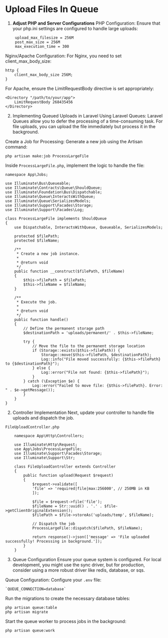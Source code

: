 # Upload Files In Queue

1. **Adjust PHP and Server Configurations**
   PHP Configuration:
   Ensure that your php.ini settings are configured to handle large uploads:

        upload_max_filesize = 256M
        post_max_size = 256M
        max_execution_time = 300

Nginx/Apache Configuration:
For Nginx, you need to set client_max_body_size:

    http {
        client_max_body_size 256M;
    }

For Apache, ensure the LimitRequestBody directive is set appropriately:

    <Directory "/path/to/your/app">
        LimitRequestBody 268435456
    </Directory>

2. Implementing Queued Uploads in Laravel
   Using Laravel Queues:
   Laravel Queues allow you to defer the processing of a time-consuming task. For file uploads, you can upload the file immediately but process it in the background.

Create a Job for Processing:
Generate a new job using the Artisan command:

    php artisan make:job ProcessLargeFile

Inside `ProcessLargeFile.php`, implement the logic to handle the file:

    namespace App\Jobs;
    
    use Illuminate\Bus\Queueable;
    use Illuminate\Contracts\Queue\ShouldQueue;
    use Illuminate\Foundation\Bus\Dispatchable;
    use Illuminate\Queue\InteractsWithQueue;
    use Illuminate\Queue\SerializesModels;
    use Illuminate\Support\Facades\Storage;
    use Illuminate\Support\Facades\Log;

    class ProcessLargeFile implements ShouldQueue
    {
        use Dispatchable, InteractsWithQueue, Queueable, SerializesModels;
    
        protected $filePath;
        protected $fileName;
    
        /**
         * Create a new job instance.
         *
         * @return void
         */
        public function __construct($filePath, $fileName)
        {
            $this->filePath = $filePath;
            $this->fileName = $fileName;
        }
    
        /**
         * Execute the job.
         *
         * @return void
         */
        public function handle()
        {
            // Define the permanent storage path
            $destinationPath = 'uploads/permanent/' . $this->fileName;
    
            try {
                // Move the file to the permanent storage location
                if (Storage::exists($this->filePath)) {
                    Storage::move($this->filePath, $destinationPath);
                    Log::info("File moved successfully: {$this->filePath} to {$destinationPath}");
                } else {
                    Log::error("File not found: {$this->filePath}");
                }
            } catch (\Exception $e) {
                Log::error("Failed to move file: {$this->filePath}. Error: " . $e->getMessage());
            }
        }
    }

2. Controller Implementation
   Next, update your controller to handle file uploads and dispatch the job.

`FileUploadController.php`

        namespace App\Http\Controllers;
        
        use Illuminate\Http\Request;
        use App\Jobs\ProcessLargeFile;
        use Illuminate\Support\Facades\Storage;
        use Illuminate\Support\Str;
        
        class FileUploadController extends Controller
        {
            public function upload(Request $request)
            {
                $request->validate([
                'file' => 'required|file|max:256000', // 250MB in KB
                ]);
        
                $file = $request->file('file');
                $fileName = Str::uuid() . '.' . $file->getClientOriginalExtension();
                $filePath = $file->storeAs('uploads/temp', $fileName);
        
                // Dispatch the job
                ProcessLargeFile::dispatch($filePath, $fileName);
        
                return response()->json(['message' => 'File uploaded successfully! Processing in background.']);
            }
        }


3. Queue Configuration
   Ensure your queue system is configured. For local development, you might use the sync driver, but for production, consider using a more robust driver like redis, database, or sqs.

Queue Configuration:
Configure your `.env` file:

    `QUEUE_CONNECTION=database`

Run the migrations to create the necessary database tables:

    php artisan queue:table
    php artisan migrate

Start the queue worker to process jobs in the background:

    php artisan queue:work

